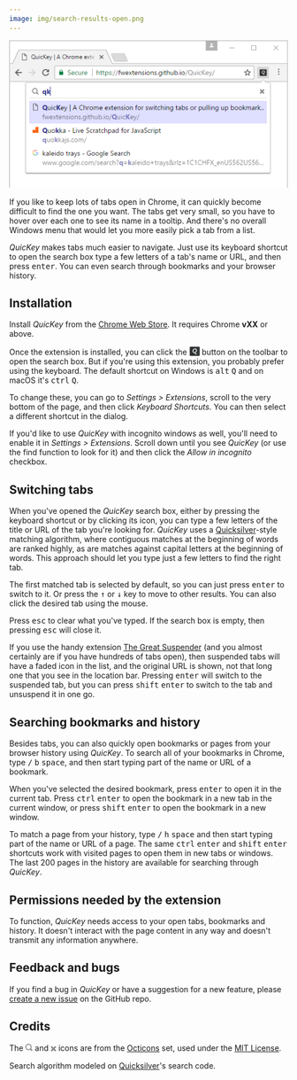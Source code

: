 ```yaml
---
image: img/search-results-open.png
---
```


![QuicKey search results](img/search-results-open.png)

If you like to keep lots of tabs open in Chrome, it can quickly become difficult to find the one you want.  The tabs get very small, so you have to hover over each one to see its name in a tooltip.  And there's no overall Windows menu that would let you more easily pick a tab from a list.  

*QuicKey* makes tabs much easier to navigate.  Just use its keyboard shortcut to open the search box type a few letters of a tab's name or URL, and then press <kbd>enter</kbd>.  You can even search through bookmarks and your browser history.


## Installation

Install *QuicKey* from the [Chrome Web Store]().  It requires Chrome **vXX** or above.

Once the extension is installed, you can click the <img src="img/icon-38.png" style="height: 19px; vertical-align: text-bottom;"> button on the toolbar to open the search box.  But if you're using this extension, you probably prefer using the keyboard.  The default shortcut on Windows is <kbd>alt</kbd>&nbsp;<kbd>Q</kbd> and on macOS it's <kbd>ctrl</kbd>&nbsp;<kbd>Q</kbd>.  

To change these, you can go to *Settings > Extensions*, scroll to the very bottom of the page, and then click *Keyboard Shortcuts*.  You can then select a different shortcut in the dialog.   

If you'd like to use *QuicKey* with incognito windows as well, you'll need to enable it in *Settings > Extensions*.  Scroll down until you see *QuicKey* (or use the find function to look for it) and then click the *Allow in incognito* checkbox.  


## Switching tabs

When you've opened the *QuicKey* search box, either by pressing the keyboard shortcut or by clicking its icon, you can type a few letters of the title or URL of the tab you're looking for.  *QuicKey* uses a [Quicksilver](https://github.com/quicksilver/Quicksilver)-style matching algorithm, where contiguous matches at the beginning of words are ranked highly, as are matches against capital letters at the beginning of words.  This approach should let you type just a few letters to find the right tab.
 
The first matched tab is selected by default, so you can just press <kbd>enter</kbd> to switch to it.  Or press the <kbd>&#8593;</kbd> or <kbd>&#8595;</kbd> key to move to other results.  You can also click the desired tab using the mouse.
  
Press <kbd>esc</kbd> to clear what you've typed.  If the search box is empty, then pressing <kbd>esc</kbd> will close it. 

If you use the handy extension [The Great Suspender](https://chrome.google.com/webstore/detail/the-great-suspender/klbibkeccnjlkjkiokjodocebajanakg?hl=en) (and you almost certainly are if you have hundreds of tabs open), then suspended tabs will have a faded icon in the list, and the original URL is shown, not that long one that you see in the location bar.  Pressing <kbd>enter</kbd> will switch to the suspended tab, but you can press <kbd>shift</kbd>&nbsp;<kbd>enter</kbd> to switch to the tab and unsuspend it in one go.  


## Searching bookmarks and history

Besides tabs, you can also quickly open bookmarks or pages from your browser history using *QuicKey*.  To search all of your bookmarks in Chrome, type <kbd>/</kbd>&nbsp;<kbd>b</kbd>&nbsp;<kbd>space</kbd>, and then start typing part of the name or URL of a bookmark.  
   
When you've selected the desired bookmark, press <kbd>enter</kbd> to open it in the current tab.  Press <kbd>ctrl</kbd>&nbsp;<kbd>enter</kbd> to open the bookmark in a new tab in the current window, or press <kbd>shift</kbd>&nbsp;<kbd>enter</kbd> to open the bookmark in a new window.    

To match a page from your history, type <kbd>/</kbd>&nbsp;<kbd>h</kbd>&nbsp;<kbd>space</kbd> and then start typing part of the name or URL of a page.  The same <kbd>ctrl</kbd>&nbsp;<kbd>enter</kbd> and <kbd>shift</kbd>&nbsp;<kbd>enter</kbd> shortcuts work with visited pages to open them in new tabs or windows.  The last 200 pages in the history are available for searching through *QuicKey*.


## Permissions needed by the extension

To function, *QuicKey* needs access to your open tabs, bookmarks and history.  It doesn't interact with the page content in any way and doesn't transmit any information anywhere. 


## Feedback and bugs

If you find a bug in *QuicKey* or have a suggestion for a new feature, please [create a new issue](https://github.com/fwextensions/QuicKey/issues) on the GitHub repo.


## Credits

The <img src="img/search.svg" style="height: 13px"> and <img src="img/clear.svg" style="height: 16px; vertical-align: middle;"> icons are from the [Octicons](https://octicons.github.com/) set, used under the [MIT License](http://opensource.org/licenses/MIT).  

Search algorithm modeled on [Quicksilver](https://github.com/quicksilver/Quicksilver)'s search code.
